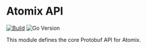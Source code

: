 <!--
SPDX-FileCopyrightText: 2023-present Intel Corporation
SPDX-License-Identifier: Apache-2.0
-->

# Atomix API

[![Build](https://img.shields.io/github/actions/workflow/status/micro-onos-revamped/atomix/api-verify.yml)](https://github.com/micro-onos-revamped/atomix/actions/workflows/api-verify.yml)
![Go Version](https://img.shields.io/github/go-mod/go-version/atomix/atomix?label=go%20version&filename=api%2Fgo.mod)

This module defines the core Protobuf API for Atomix.
